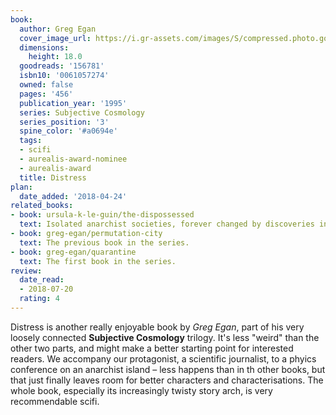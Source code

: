 ```yaml
---
book:
  author: Greg Egan
  cover_image_url: https://i.gr-assets.com/images/S/compressed.photo.goodreads.com/books/1223643478l/156781.jpg
  dimensions:
    height: 18.0
  goodreads: '156781'
  isbn10: '0061057274'
  owned: false
  pages: '456'
  publication_year: '1995'
  series: Subjective Cosmology
  series_position: '3'
  spine_color: '#a0694e'
  tags:
  - scifi
  - aurealis-award-nominee
  - aurealis-award
  title: Distress
plan:
  date_added: '2018-04-24'
related_books:
- book: ursula-k-le-guin/the-dispossessed
  text: Isolated anarchist societies, forever changed by discoveries in physics.
- book: greg-egan/permutation-city
  text: The previous book in the series.
- book: greg-egan/quarantine
  text: The first book in the series.
review:
  date_read:
  - 2018-07-20
  rating: 4
---
```


Distress is another really enjoyable book by *Greg Egan*, part of his very loosely connected **Subjective Cosmology**
trilogy. It's less "weird" than the other two parts, and might make a better starting point for interested readers. We
accompany our protagonist, a scientific journalist, to a phyics conference on an anarchist island – less happens than in
th other books, but that just finally leaves room for better characters and characterisations. The whole book,
especially its increasingly twisty story arch, is very recommendable scifi.
